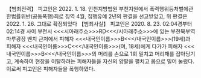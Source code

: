 【범죄전력】
피고인은 2022. 1. 18. 인천지방법원 부천지원에서 폭력행위등처벌에관한법률위반(공동폭행)죄로 징역 4월, 집행유예 2년의 판결을 선고받았고, 위 판결은 2022. 1. 26. 그대로 확정되었다
【범죄사실】
피고인은 2020. 8. 23. 02:04경부터 02:14경 사이 부천시 <<<시아래주소>>>RD<<</시아래주소>>>에 있는 부천북부역 마루광장 벤치 근처에서 피해자 <<<내국인이름>>>B<<</내국인이름>>>(19세)과 피해자 <<<내국인이름>>>C<<</내국인이름>>>(여, 18세)에게 다가가 피해자 <<<내국인이름>>>B<<</내국인이름>>>의 머리를 손으로 1회 밀치고 머리채를 잡아당기고, 계속하여 현장을 이탈하려는 피해자들을 자신의 양팔을 펼치고 몸으로 밀어 눌렀다.
이로써 피고인은 피해자들을 폭행하였다.